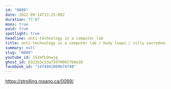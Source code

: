 ```yaml
---
id: "0089"
date: 2022-09-14T13:25:09Z
duration: 77:07
moos: true
paid: true
spotlight: true
headline: anti-technology in a computer lab
title: anti-technology in a computer lab / body loops / silly sacredness
summary: null
slug: "0089"
youtube_id: 1S2mfLOnwjg
ghost_id: 6321b3c53a759700017b8e10
facebook_id: "1474941009674748"
---
```

https://strolling.rosano.ca/0089/
